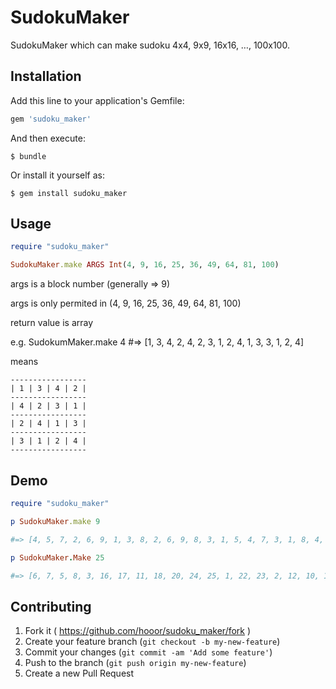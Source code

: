 # SudokuMaker

SudokuMaker which can make sudoku 4x4, 9x9, 16x16, …, 100x100.

## Installation

Add this line to your application's Gemfile:

```ruby
gem 'sudoku_maker'
```

And then execute:

    $ bundle

Or install it yourself as:

    $ gem install sudoku_maker

## Usage

```ruby
require "sudoku_maker"

SudokuMaker.make ARGS Int(4, 9, 16, 25, 36, 49, 64, 81, 100)
```

args is a block number (generally => 9)

args is only permited in (4, 9, 16, 25, 36, 49, 64, 81, 100)

return value is array

e.g. SudokumMaker.make 4 #=> [1, 3, 4, 2, 4, 2, 3, 1, 2, 4, 1, 3, 3, 1, 2, 4]

means

```
-----------------
| 1 | 3 | 4 | 2 |
-----------------
| 4 | 2 | 3 | 1 |
-----------------
| 2 | 4 | 1 | 3 |
-----------------
| 3 | 1 | 2 | 4 |
-----------------
```

## Demo

```ruby
require "sudoku_maker"

p SudokuMaker.make 9

#=> [4, 5, 7, 2, 6, 9, 1, 3, 8, 2, 6, 9, 8, 3, 1, 5, 4, 7, 3, 1, 8, 4, 5, 7, 9, 6, 2, 5, 7, 4, 6, 9, 2, 8, 1, 3, 1, 8, 3, 5, 7, 4, 2, 9, 6, 6, 9, 2, 3, 1, 8, 7, 5, 4, 8, 3, 1, 7, 4, 5, 6, 2, 9, 7, 4, 5, 9, 2, 6, 3, 8, 1, 9, 2, 6, 1, 8, 3, 4, 7, 5]

p SudokuMaker.Make 25

#=> [6, 7, 5, 8, 3, 16, 17, 11, 18, 20, 24, 25, 1, 22, 23, 2, 12, 10, 13, 14, 19, 4, 15, 21, 9, 9, 4, 19, 21, 15, 7, 8, 5, 3, 6, 18, 16, 11, 20, 17, 24, 25, 22, 1, 23, 10, 2, 13, 12, 14, 16, 11, 17, 18, 20, 1, 24, 23, 22, 25, 10, 13, 14, 12, 2, 19, 15, 21, 9, 4, 8, 5, 6, 3, 7, 13, 14, 2, 10, 12, 9, 19, 4, 21, 15, 8, 6, 7, 3, 5, 17, 20, 18, 16, 11, 24, 23, 25, 22, 1, 25, 1, 23, 24, 22, 13, 2, 14, 10, 12, 19, 15, 9, 21, 4, 5, 3, 8, 6, 7, 17, 11, 20, 18, 16, 15, 9, 4, 19, 21, 6, 5, 7, 8, 3, 17, 20, 16, 18, 11, 23, 22, 24, 25, 1, 2, 14, 12, 10, 13, 3, 6, 7, 5, 8, 20, 11, 16, 17, 18, 23, 22, 25, 24, 1, 14, 10, 2, 12, 13, 4, 9, 21, 19, 15, 22, 25, 1, 23, 24, 12, 14, 13, 2, 10, 4, 21, 15, 19, 9, 7, 8, 5, 3, 6, 11, 16, 18, 17, 20, 20, 16, 11, 17, 18, 25, 23, 1, 24, 22, 2, 12, 13, 10, 14, 4, 21, 19, 15, 9, 5, 7, 3, 8, 6, 12, 13, 14, 2, 10, 15, 4, 9, 19, 21, 5, 3, 6, 8, 7, 11, 18, 17, 20, 16, 23, 1, 22, 24, 25, 4, 19, 21, 15, 9, 5, 3, 8, 6, 7, 20, 11, 17, 16, 18, 22, 1, 25, 23, 24, 12, 10, 14, 13, 2, 7, 5, 8, 3, 6, 11, 18, 17, 20, 16, 22, 1, 23, 25, 24, 10, 13, 12, 14, 2, 21, 19, 9, 15, 4, 14, 2, 10, 12, 13, 4, 21, 19, 15, 9, 3, 7, 5, 6, 8, 18, 16, 20, 11, 17, 22, 24, 1, 25, 23, 11, 17, 18, 20, 16, 23, 22, 24, 25, 1, 12, 14, 2, 13, 10, 21, 9, 15, 4, 19, 3, 8, 7, 6, 5, 1, 23, 24, 22, 25, 14, 10, 2, 12, 13, 21, 9, 4, 15, 19, 8, 6, 3, 7, 5, 18, 17, 16, 20, 11, 18, 20, 16, 11, 17, 22, 1, 25, 23, 24, 14, 10, 12, 2, 13, 9, 19, 4, 21, 15, 7, 6, 8, 5, 3, 10, 12, 13, 14, 2, 21, 9, 15, 4, 19, 7, 8, 3, 5, 6, 16, 17, 11, 18, 20, 1, 25, 24, 23, 22, 8, 3, 6, 7, 5, 18, 16, 20, 11, 17, 1, 24, 22, 23, 25, 13, 2, 14, 10, 12, 9, 15, 19, 4, 21, 24, 22, 25, 1, 23, 10, 13, 12, 14, 2, 9, 19, 21, 4, 15, 6, 5, 7, 8, 3, 16, 20, 17, 11, 18, 21, 15, 9, 4, 19, 3, 7, 6, 5, 8, 11, 18, 20, 17, 16, 1, 24, 23, 22, 25, 14, 13, 10, 2, 12, 23, 24, 22, 25, 1, 2, 12, 10, 13, 14, 15, 4, 19, 9, 21, 3, 7, 6, 5, 8, 20, 18, 11, 16, 17, 5, 8, 3, 6, 7, 17, 20, 18, 16, 11, 25, 23, 24, 1, 22, 12, 14, 13, 2, 10, 15, 21, 4, 9, 19, 2, 10, 12, 13, 14, 19, 15, 21, 9, 4, 6, 5, 8, 7, 3, 20, 11, 16, 17, 18, 25, 22, 23, 1, 24, 17, 18, 20, 16, 11, 24, 25, 22, 1, 23, 13, 2, 10, 14, 12, 15, 4, 9, 19, 21, 6, 3, 5, 7, 8, 19, 21, 15, 9, 4, 8, 6, 3, 7, 5, 16, 17, 18, 11, 20, 25, 23, 1, 24, 22, 13, 12, 2, 14, 10]
```

## Contributing

1. Fork it ( https://github.com/hooor/sudoku_maker/fork )
2. Create your feature branch (`git checkout -b my-new-feature`)
3. Commit your changes (`git commit -am 'Add some feature'`)
4. Push to the branch (`git push origin my-new-feature`)
5. Create a new Pull Request
